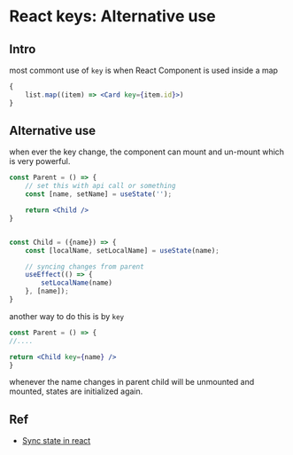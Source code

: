 # React keys: Alternative use

## Intro
most commont use of `key` is when React Component is used inside a map

```jsx
{
    list.map((item) => <Card key={item.id}>)
}
```

## Alternative use
when ever the key change, the component can mount and un-mount which is very powerful.

```jsx
const Parent = () => {
    // set this with api call or something
    const [name, setName] = useState('');

    return <Child />
}


const Child = ({name}) => {
    const [localName, setLocalName] = useState(name);

    // syncing changes from parent
    useEffect(() => {
        setLocalName(name)
    }, [name]);
}
```

another way to do this is by `key`

```jsx
const Parent = () => {
//....

return <Child key={name} />
}
```

whenever the name changes in parent child will be unmounted and mounted, states are initialized again.

## Ref
- [Sync state in react](https://www.brenelz.com/posts/synchronizing-state-in-react/)
